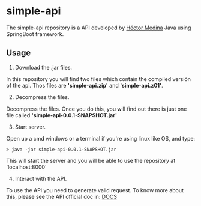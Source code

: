 # simple-api
The simple-api repository is a API developed by [Héctor Medina](https://github.com/hector-medina) Java using SpringBoot framework.

## Usage

1. Download the .jar files.

In this repository you will find two files which contain the compiled versión of the api. Thos files are **'simple-api.zip'** and **'simple-api.z01'**. 

2. Decompress the files.

Decompress the files. Once you do this, you will find out there is just one file called **'simple-api-0.0.1-SNAPSHOT.jar'**

3. Start server.

Open up a cmd windows or a terminal if you're using linux like OS, and type:

```
> java -jar simple-api-0.0.1-SNAPSHOT.jar
```
This will start the server and you will be able to use the repository at 'localhost:8000'

4. Interact with the API.

To use the API you need to generate valid request. To know more about this, please see the API official doc in: [DOCS](https://documenter.getpostman.com/view/14296685/TW6tNBE6)
